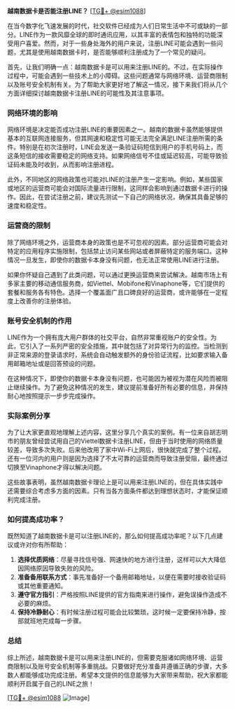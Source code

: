 **越南数据卡是否能注册LINE？** [[TG💪+ @esim1088](https://t.me/s/esim1088)]

在当今数字化飞速发展的时代，社交软件已经成为人们日常生活中不可或缺的一部分。LINE作为一款风靡全球的即时通讯应用，以其丰富的表情包和独特的功能深受用户喜爱。然而，对于一些身处海外的用户来说，注册LINE可能会遇到一些问题，尤其是使用越南数据卡时，是否能够顺利注册成为了一个常见的疑问。

首先，让我们明确一点：越南数据卡是可以用来注册LINE的。不过，在实际操作过程中，可能会遇到一些技术上的小障碍。这些问题通常与网络环境、运营商限制以及账号安全机制有关。为了帮助大家更好地了解这一情况，接下来我们将从几个方面详细探讨越南数据卡注册LINE的可能性及其注意事项。

### 网络环境的影响

网络环境是决定能否成功注册LINE的重要因素之一。越南的数据卡虽然能够提供基本的互联网连接服务，但其网速和稳定性可能无法完全满足LINE注册所需的条件。特别是在初次注册时，LINE会发送一条验证码短信到用户的手机号码上，而这条短信的接收需要稳定的网络支持。如果网络信号不佳或延迟较高，可能导致验证码未能及时收到，从而影响注册进程。

此外，不同地区的网络政策也可能对LINE的注册产生一定影响。例如，某些国家或地区的运营商可能会对国际流量进行限制，这同样会影响到通过数据卡进行的操作。因此，在尝试注册之前，建议先测试一下自己的网络状况，确保其具备足够的速度和稳定性。

### 运营商的限制

除了网络环境之外，运营商本身的政策也是不可忽视的因素。部分运营商可能会对特定的应用程序实施限制，包括禁止访问某些网站或者屏蔽特定的服务端口。这种情况一旦发生，即使你的数据卡本身没有问题，也无法正常使用LINE进行注册。

如果你怀疑自己遇到了此类问题，可以通过更换运营商来尝试解决。越南市场上有多家主要的移动通信服务商，如Viettel、Mobifone和Vinaphone等，它们提供的套餐和服务各有特色。选择一个覆盖面广且口碑良好的运营商，或许能够在一定程度上改善你的注册体验。

### 账号安全机制的作用

LINE作为一个拥有庞大用户群体的社交平台，自然非常重视账户的安全性。为此，它引入了一系列严密的安全措施，其中就包括了对异常行为的监控。当检测到非正常来源的登录请求时，系统会自动触发额外的身份验证流程，比如要求输入备用邮箱地址或是回答预设的问题。

在这种情况下，即使你的数据卡本身没有问题，也可能因为被视为潜在风险而被阻止继续操作。为了避免这种情况的发生，建议提前准备好所有必要的信息，并保持耐心地按照提示一步步完成操作。

### 实际案例分享

为了让大家更直观地理解上述内容，这里分享几个真实的案例。有一位来自胡志明市的朋友曾经尝试用自己的Viettel数据卡注册LINE，但由于当时使用的网络质量较差，导致多次失败。后来他改用了家中Wi-Fi上网后，很快就完成了整个过程。还有一位河内的用户则是因为选择了不太可靠的运营商而导致注册受阻，最终通过切换至Vinaphone才得以解决问题。

这些故事表明，虽然越南数据卡理论上是可以用来注册LINE的，但在具体实践中还需要综合考虑多方面的因素。只有当各方面条件都达到理想状态时，才能保证顺利完成注册。

### 如何提高成功率？

既然知道了越南数据卡是可以注册LINE的，那么如何提高成功率呢？以下几点建议或许对你有所帮助：

1. **选择优质网络**：尽量寻找信号强、网速快的地方进行注册，这样可以大大降低因网络原因导致失败的风险。
2. **准备备用联系方式**：事先准备好一个备用邮箱地址，以便在需要时接收验证码或其他重要通知。
3. **遵守官方指引**：严格按照LINE提供的官方指南来进行操作，避免误操作造成不必要的麻烦。
4. **保持冷静耐心**：有时候注册过程可能会比较繁琐，这时候一定要保持冷静，按部就班地完成每一步骤。

### 总结

综上所述，越南数据卡是可以用来注册LINE的，但需要克服诸如网络环境、运营商限制以及账号安全机制等多重挑战。只要做好充分准备并遵循正确的步骤，大多数人都能够成功完成注册。希望本文提供的信息能够为大家带来帮助，祝大家都能顺利开启属于自己的LINE之旅！

[[TG💪+ @esim1088](https://t.me/s/esim1088) ![Image](https://i.postimg.cc/4NQfJmqS/Snipaste-2025-05-13-00-14-12.png)]